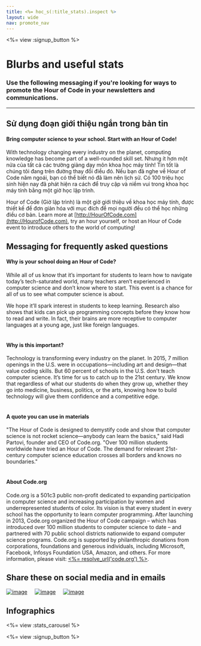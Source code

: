 ```yaml
---
title: <%= hoc_s(:title_stats).inspect %>
layout: wide
nav: promote_nav
---
```



<a id="blurb"></a>

<%= view :signup_button %>

# Blurbs and useful stats

### Use the following messaging if you're looking for ways to promote the Hour of Code in your newsletters and communications.

---

## Sử dụng đoạn giới thiệu ngắn trong bản tin

#### Bring computer science to your school. Start with an Hour of Code!

With technology changing every industry on the planet, computing knowledge has become part of a well-rounded skill set. Nhưng ít hơn một nửa của tất cả các trường giảng dạy môn khoa học máy tính! Tin tốt là chúng tôi đang trên đường thay đổi điều đó. Nếu bạn đã nghe về Hour of Code năm ngoái, bạn có thể biết nó đã làm nên lịch sử. Có 100 triệu học sinh hiện nay đã phát hiện ra cách để truy cập và niềm vui trong khoa học máy tính bằng một giờ học lập trình.

Hour of Code (Giờ lập trình) là một giờ giới thiệu về khoa học máy tính, được thiết kế để đơn giản hóa với mục đích để mọi người đều có thể học những điều cơ bản. Learn more at [http://HourOfCode.com](http://HourofCode.com), try an hour yourself, or host an Hour of Code event to introduce others to the world of computing!

## Messaging for frequently asked questions

#### Why is your school doing an Hour of Code?

While all of us know that it’s important for students to learn how to navigate today’s tech-saturated world, many teachers aren’t experienced in computer science and don’t know where to start. This event is a chance for all of us to see what computer science is about.

We hope it’ll spark interest in students to keep learning. Research also shows that kids can pick up programming concepts before they know how to read and write. In fact, their brains are more receptive to computer languages at a young age, just like foreign languages. <br /> <br />

#### Why is this important?

Technology is transforming every industry on the planet. In 2015, 7 million openings in the U.S. were in occupations—including art and design—that value coding skills. But 60 percent of schools in the U.S. don't teach computer science. It’s time for us to catch up to the 21st century. We know that regardless of what our students do when they grow up, whether they go into medicine, business, politics, or the arts, knowing how to build technology will give them confidence and a competitive edge. <br /> <br />

#### A quote you can use in materials

"The Hour of Code is designed to demystify code and show that computer science is not rocket science—anybody can learn the basics," said Hadi Partovi, founder and CEO of Code.org. "Over 100 million students worldwide have tried an Hour of Code. The demand for relevant 21st-century computer science education crosses all borders and knows no boundaries." <br /> <br />

#### About Code.org

Code.org is a 501c3 public non-profit dedicated to expanding participation in computer science and increasing participation by women and underrepresented students of color. Its vision is that every student in every school has the opportunity to learn computer programming. After launching in 2013, Code.org organized the Hour of Code campaign – which has introduced over 100 million students to computer science to date – and partnered with 70 public school districts nationwide to expand computer science programs. Code.org is supported by philanthropic donations from corporations, foundations and generous individuals, including Microsoft, Facebook, Infosys Foundation USA, Amazon, and others. For more information, please visit: [<%= resolve_url('code.org') %>](<%= resolve_url('https://code.org') %>).

## Share these on social media and in emails

[![image](/images/social-media//fit-250/social-1.png)](/images/social-media/social-1.png)&nbsp;&nbsp;&nbsp;&nbsp; [![image](/images/social-media/fit-250/social-2.png)](/images/social-media/social-2.png)&nbsp;&nbsp;&nbsp;&nbsp; [![image](/images/social-media/fit-250/social-3.png)](/images/social-media/social-3.png)&nbsp;&nbsp;&nbsp;&nbsp;

<a id="infographics"></a>

## Infographics

<%= view :stats_carousel %>

<%= view :signup_button %>